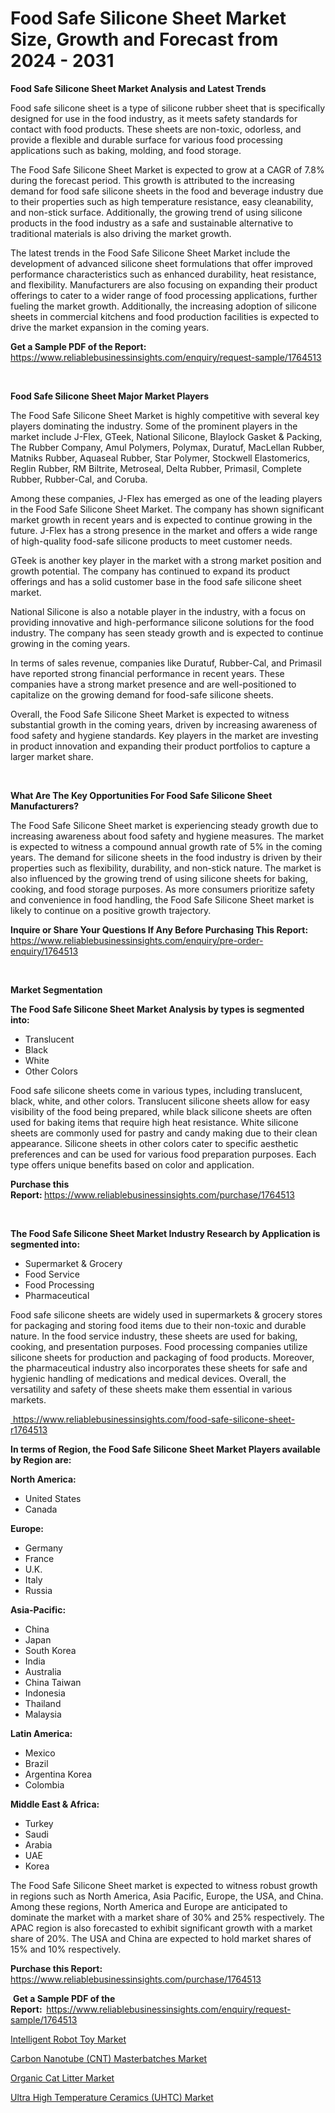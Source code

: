 <p><h1>Food Safe Silicone Sheet Market Size, Growth and Forecast from 2024 - 2031</h1></p><p><strong>Food Safe Silicone Sheet Market Analysis and Latest Trends</strong></p>
<p><p>Food safe silicone sheet is a type of silicone rubber sheet that is specifically designed for use in the food industry, as it meets safety standards for contact with food products. These sheets are non-toxic, odorless, and provide a flexible and durable surface for various food processing applications such as baking, molding, and food storage.</p><p>The Food Safe Silicone Sheet Market is expected to grow at a CAGR of 7.8% during the forecast period. This growth is attributed to the increasing demand for food safe silicone sheets in the food and beverage industry due to their properties such as high temperature resistance, easy cleanability, and non-stick surface. Additionally, the growing trend of using silicone products in the food industry as a safe and sustainable alternative to traditional materials is also driving the market growth.</p><p>The latest trends in the Food Safe Silicone Sheet Market include the development of advanced silicone sheet formulations that offer improved performance characteristics such as enhanced durability, heat resistance, and flexibility. Manufacturers are also focusing on expanding their product offerings to cater to a wider range of food processing applications, further fueling the market growth. Additionally, the increasing adoption of silicone sheets in commercial kitchens and food production facilities is expected to drive the market expansion in the coming years.</p></p>
<p><strong>Get a Sample PDF of the Report:&nbsp;</strong> <a href="https://www.reliablebusinessinsights.com/enquiry/request-sample/1764513">https://www.reliablebusinessinsights.com/enquiry/request-sample/1764513</a></p>
<p>&nbsp;</p>
<p><strong>Food Safe Silicone Sheet Major Market Players</strong></p>
<p><p>The Food Safe Silicone Sheet Market is highly competitive with several key players dominating the industry. Some of the prominent players in the market include J-Flex, GTeek, National Silicone, Blaylock Gasket & Packing, The Rubber Company, Amul Polymers, Polymax, Duratuf, MacLellan Rubber, Matniks Rubber, Aquaseal Rubber, Star Polymer, Stockwell Elastomerics, Reglin Rubber, RM Biltrite, Metroseal, Delta Rubber, Primasil, Complete Rubber, Rubber-Cal, and Coruba.</p><p>Among these companies, J-Flex has emerged as one of the leading players in the Food Safe Silicone Sheet Market. The company has shown significant market growth in recent years and is expected to continue growing in the future. J-Flex has a strong presence in the market and offers a wide range of high-quality food-safe silicone products to meet customer needs.</p><p>GTeek is another key player in the market with a strong market position and growth potential. The company has continued to expand its product offerings and has a solid customer base in the food safe silicone sheet market.</p><p>National Silicone is also a notable player in the industry, with a focus on providing innovative and high-performance silicone solutions for the food industry. The company has seen steady growth and is expected to continue growing in the coming years.</p><p>In terms of sales revenue, companies like Duratuf, Rubber-Cal, and Primasil have reported strong financial performance in recent years. These companies have a strong market presence and are well-positioned to capitalize on the growing demand for food-safe silicone sheets.</p><p>Overall, the Food Safe Silicone Sheet Market is expected to witness substantial growth in the coming years, driven by increasing awareness of food safety and hygiene standards. Key players in the market are investing in product innovation and expanding their product portfolios to capture a larger market share.</p></p>
<p>&nbsp;</p>
<p><strong>What Are The Key Opportunities For Food Safe Silicone Sheet Manufacturers?</strong></p>
<p><p>The Food Safe Silicone Sheet market is experiencing steady growth due to increasing awareness about food safety and hygiene measures. The market is expected to witness a compound annual growth rate of 5% in the coming years. The demand for silicone sheets in the food industry is driven by their properties such as flexibility, durability, and non-stick nature. The market is also influenced by the growing trend of using silicone sheets for baking, cooking, and food storage purposes. As more consumers prioritize safety and convenience in food handling, the Food Safe Silicone Sheet market is likely to continue on a positive growth trajectory.</p></p>
<p><strong>Inquire or Share Your Questions If Any Before Purchasing This Report:</strong> <a href="https://www.reliablebusinessinsights.com/enquiry/pre-order-enquiry/1764513">https://www.reliablebusinessinsights.com/enquiry/pre-order-enquiry/1764513</a></p>
<p>&nbsp;</p>
<p><strong>Market Segmentation</strong></p>
<p><strong>The Food Safe Silicone Sheet Market Analysis by types is segmented into:</strong></p>
<p><ul><li>Translucent</li><li>Black</li><li>White</li><li>Other Colors</li></ul></p>
<p><p>Food safe silicone sheets come in various types, including translucent, black, white, and other colors. Translucent silicone sheets allow for easy visibility of the food being prepared, while black silicone sheets are often used for baking items that require high heat resistance. White silicone sheets are commonly used for pastry and candy making due to their clean appearance. Silicone sheets in other colors cater to specific aesthetic preferences and can be used for various food preparation purposes. Each type offers unique benefits based on color and application.</p></p>
<p><strong>Purchase this Report:&nbsp;</strong><a href="https://www.reliablebusinessinsights.com/purchase/1764513">https://www.reliablebusinessinsights.com/purchase/1764513</a></p>
<p>&nbsp;</p>
<p><strong>The Food Safe Silicone Sheet Market Industry Research by Application is segmented into:</strong></p>
<p><ul><li>Supermarket & Grocery</li><li>Food Service</li><li>Food Processing</li><li>Pharmaceutical</li></ul></p>
<p><p>Food safe silicone sheets are widely used in supermarkets & grocery stores for packaging and storing food items due to their non-toxic and durable nature. In the food service industry, these sheets are used for baking, cooking, and presentation purposes. Food processing companies utilize silicone sheets for production and packaging of food products. Moreover, the pharmaceutical industry also incorporates these sheets for safe and hygienic handling of medications and medical devices. Overall, the versatility and safety of these sheets make them essential in various markets.</p></p>
<p><a href="https://www.reliablebusinessinsights.com/food-safe-silicone-sheet-r1764513">&nbsp;https://www.reliablebusinessinsights.com/food-safe-silicone-sheet-r1764513</a></p>
<p><strong>In terms of Region, the Food Safe Silicone Sheet Market Players available by Region are:</strong></p>
<p>
    <p> <strong> North America: </strong>
        <ul>
            <li>United States</li>
            <li>Canada</li>
        </ul>
        </p> 
    <p> <strong> Europe: </strong>
        <ul>
            <li>Germany</li>
            <li>France</li>
            <li>U.K.</li>
            <li>Italy</li>
            <li>Russia</li>
        </ul>
        </p> 
    <p> <strong> Asia-Pacific: </strong>
        <ul>
            <li>China</li>
            <li>Japan</li>
            <li>South Korea</li>
            <li>India</li>
            <li>Australia</li>
            <li>China Taiwan</li>
            <li>Indonesia</li>
            <li>Thailand</li>
            <li>Malaysia</li>
        </ul>
        </p> 
    <p> <strong> Latin America: </strong>
        <ul>
            <li>Mexico</li>
            <li>Brazil</li>
            <li>Argentina Korea</li>
            <li>Colombia</li>
        </ul>
        </p> 
    <p> <strong> Middle East & Africa: </strong>
        <ul>
            <li>Turkey</li>
            <li>Saudi</li>
            <li>Arabia</li>
            <li>UAE</li>
            <li>Korea</li>
        </ul>
    </p>
    </p>
<p><p>The Food Safe Silicone Sheet market is expected to witness robust growth in regions such as North America, Asia Pacific, Europe, the USA, and China. Among these regions, North America and Europe are anticipated to dominate the market with a market share of 30% and 25% respectively. The APAC region is also forecasted to exhibit significant growth with a market share of 20%. The USA and China are expected to hold market shares of 15% and 10% respectively.</p></p>
<p><strong>Purchase this Report: </strong><a href="https://www.reliablebusinessinsights.com/purchase/1764513">https://www.reliablebusinessinsights.com/purchase/1764513</a></p>
<p>&nbsp;<strong>Get a Sample PDF of the Report:&nbsp;&nbsp;</strong><a href="https://www.reliablebusinessinsights.com/enquiry/request-sample/1764513">https://www.reliablebusinessinsights.com/enquiry/request-sample/1764513</a></p>
<p><strong></strong></p>
<p><p><a href="https://github.com/JosephWillisbXXgf/Market-Research-Report-List-1/blob/main/intelligent-robot-toy-market.md">Intelligent Robot Toy Market</a></p><p><a href="https://medium.com/@amandaexton567/global-carbon-nanotube-cnt-masterbatches-market-focus-on-application-end-use-industry-type-336d4ae77d0e">Carbon Nanotube (CNT) Masterbatches Market</a></p><p><a href="https://github.com/jakobeblake56/Market-Research-Report-List-1/blob/main/organic-cat-litter-market.md">Organic Cat Litter Market</a></p><p><a href="https://medium.com/@amandaexton567/insights-into-ultra-high-temperature-ceramics-uhtc-market-share-and-competitive-landscape-for-261349b772b0">Ultra High Temperature Ceramics (UHTC) Market</a></p></p>